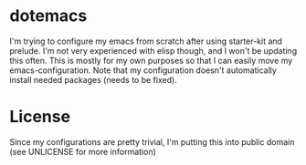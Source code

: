 dotemacs
========

I'm trying to configure my emacs from scratch after using starter-kit and prelude. I'm not very experienced with elisp though, and I won't be updating this often. This is mostly for my own purposes so that I can easily move my emacs-configuration. Note that my configuration doesn't automatically install needed packages (needs to be fixed).

License
=======
Since my configurations are pretty trivial, I'm putting this into public domain (see UNLICENSE for more information)
